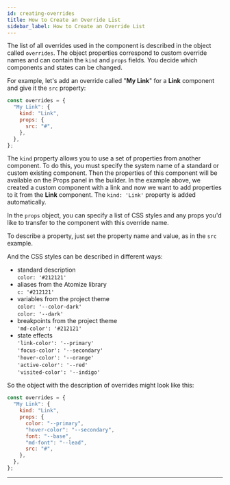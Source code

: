 ```yaml
---
id: creating-overrides
title: How to Create an Override List
sidebar_label: How to Create an Override List
---
```


The list of all overrides used in the component is described in the object called `overrides`. The object properties correspond to custom override names and can contain the `kind` and `props` fields. You decide which components and states can be changed.

For example, let's add an override called "**My Link**" for a **Link** component and give it the `src` property:

```js
const overrides = {
  "My Link": {
    kind: "Link",
    props: {
      src: "#",
    },
  },
};
```

The `kind` property allows you to use a set of properties from another component. To do this, you must specify the system name of a standard or custom existing component. Then the properties of this component will be available on the Props panel in the builder. In the example above, we created a custom component with a link and now we want to add properties to it from the **Link** component. The `kind: 'Link'` property is added automatically.

In the `props` object, you can specify a list of CSS styles and any props you'd like to transfer to the component with this override name.

To describe a property, just set the property name and value, as in the `src` example.

And the CSS styles can be described in different ways:

- standard description<br/>`color: '#212121'`
- aliases from the Atomize library<br/>`c: '#212121'`
- variables from the project theme<br/>`color: '--color-dark'`<br/>`color: '--dark'`
- breakpoints from the project theme<br/>`'md-color': '#212121'`
- state effects<br/>`'link-color': '--primary'`<br/>`'focus-color': '--secondary'`<br/>`'hover-color': '--orange'`<br/>`'active-color': '--red'`<br/>`'visited-color': '--indigo'`

So the object with the description of overrides might look like this:

```js
const overrides = {
  "My Link": {
    kind: "Link",
    props: {
      color: "--primary",
      "hover-color": "--secondary",
      font: "--base",
      "md-font": "--lead",
      src: "#",
    },
  },
};
```

---
